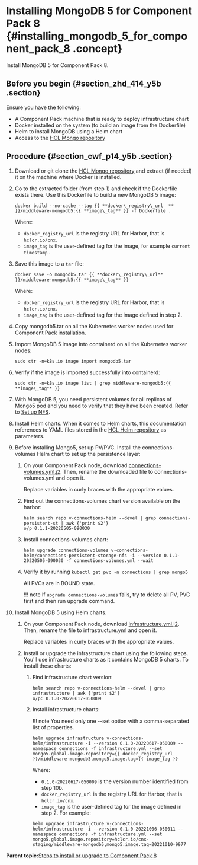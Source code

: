 # Installing MongoDB 5 for Component Pack 8 {#installing_mongodb_5_for_component_pack_8 .concept}

Install MongoDB 5 for Component Pack 8.

## Before you begin {#section_zhd_414_y5b .section}

Ensure you have the following:

-   A Component Pack machine that is ready to deploy infrastructure chart
-   Docker installed on the system \(to build an image from the Dockerfile\)
-   Helm to install MongoDB using a Helm chart
-   Access to the [HCL Mongo repository](https://github.com/HCL-TECH-SOFTWARE/mongodb)

## Procedure {#section_cwf_p14_y5b .section}

1.  Download or git clone the [HCL Mongo repository](https://github.com/HCL-TECH-SOFTWARE/mongodb) and extract \(if needed\) it on the machine where Docker is installed.
2.  Go to the extracted folder \(from step 1\) and check if the Dockerfile exists there. Use this Dockerfile to build a new MongoDB 5 image:

    ``` {#codeblock_s3f_r14_y5b}
    docker build --no-cache --tag {{ **docker\_registry\_url  **
    }}/middleware-mongodb5:{{ **image\_tag** }} -f Dockerfile .
    ```

    Where:

    -   `docker_registry_url` is the registry URL for Harbor, that is `hclcr.io/cnx`.
    -   `image_tag` is the user-defined tag for the image, for example `current timestamp` .
3.  Save this image to a `tar` file:

    ``` {#codeblock_u3f_r14_y5b}
    docker save -o mongodb5.tar {{ **docker\_registry\_url**
    }}/middleware-mongodb5:{{ **image\_tag** }}
    ```

    Where:

    -   `docker_registry_url` is the registry URL for Harbor, that is `hclcr.io/cnx`.
    -   `image_tag` is the user-defined tag for the image defined in step 2.
4.  Copy mongodb5.tar on all the Kubernetes worker nodes used for Component Pack installation.
5.  Import MongoDB 5 image into containerd on all the Kubernetes worker nodes:

    ``` {#codeblock_v3f_r14_y5b}
    sudo ctr -n=k8s.io image import mongodb5.tar
    ```

6.  Verify if the image is imported successfully into containerd:

    ``` {#codeblock_w3f_r14_y5b}
    sudo ctr -n=k8s.io image list | grep middleware-mongodb5:{{ **image\_tag** }} 
    ```

7.  With MongoDB 5, you need persistent volumes for all replicas of Mongo5 pod and you need to verify that they have been created. Refer to [Set up NFS](cp_install_services_tasks.md#section_e4p_jrp_tnb).
8.  Install Helm charts. When it comes to Helm charts, this documentation references to YAML files stored in the [HCL Helm repository](https://github.com/HCL-TECH-SOFTWARE/connections-automation/tree/main/roles/hcl/component-pack/templates/helmvars) as parameters.
9.  Before installing Mongo5, set up PV/PVC. Install the connections-volumes Helm chart to set up the persistence layer:
    1.  On your Component Pack node, download [connections-volumes.yml.j2](https://github.com/HCL-TECH-SOFTWARE/connections-automation/tree/main/roles/hcl/component-pack/templates/helmvars). Then, rename the downloaded file to connections-volumes.yml and open it.

        Replace variables in curly braces with the appropriate values.

    2.  Find out the connections-volumes chart version available on the harbor:

        ``` {#codeblock_ajf_r14_y5b}
        helm search repo v-connections-helm --devel | grep connections-persistent-st | awk {'print $2'}
        o/p 0.1.1-20220505-090030
        ```

    3.  Install connections-volumes chart:

        ``` {#codeblock_bjf_r14_y5b}
        helm upgrade connections-volumes v-connections-helm/connections-persistent-storage-nfs -i --version 0.1.1-20220505-090030 -f connections-volumes.yml --wait
        ```

    4.  Verify it by running `kubectl get pvc -n connections | grep mongo5`

        All PVCs are in BOUND state.

        !!! note
    If `upgrade connections-volumes` fails, try to delete all PV, PVC first and then run upgrade command.

10. Install MongoDB 5 using Helm charts.
    1.  On your Component Pack node, download [infrastructure.yml.j2](https://github.com/HCL-TECH-SOFTWARE/connections-automation/tree/main/roles/hcl/component-pack/templates/helmvars). Then, rename the file to infrastructure.yml and open it.

        Replace variables in curly braces with the appropriate values.

    2.  Install or upgrade the infrastructure chart using the following steps. You'll use infrastructure charts as it contains MongoDB 5 charts. To install these charts:
        1.  Find infrastructure chart version:

            ``` {#codeblock_g52_1b4_y5b}
            helm search repo v-connections-helm --devel | grep
            infrastructure | awk {'print $2'}
            o/p: 0.1.0-20220617-050009
            ```

        2.  Install infrastructure charts:

            !!! note
    You need only one --set option with a comma-separated list of properties.

            ``` {#codeblock_dv3_bwv_dvb}
            helm upgrade infrastructure v-connections-helm/infrastructure -i --version 0.1.0-20220617-050009 --namespace connections -f infrastructure.yml --set mongo5.global.image.repository={{ docker_registry_url  }}/middleware-mongodb5,mongo5.image.tag={{ image_tag }}
            ```

            Where:

            -   `0.1.0-20220617-050009` is the version number identified from step 10b.
            -   `docker_registry_url` is the registry URL for Harbor, that is `hclcr.io/cnx`.
            -   `image_tag` is the user-defined tag for the image defined in step 2.
            For example:

            ``` {#codeblock_grg_fwv_dvb}
            helm upgrade infrastructure v-connections-helm/infrastructure -i --version 0.1.0-20221006-050011 --namespace connections -f infrastructure.yml --set mongo5.global.image.repository=hclcr.io/cnx-staging/middleware-mongodb5,mongo5.image.tag=20221010-9977
            ```


**Parent topic:**[Steps to install or upgrade to Component Pack 8](../install/cp_install_services_tasks.md)

